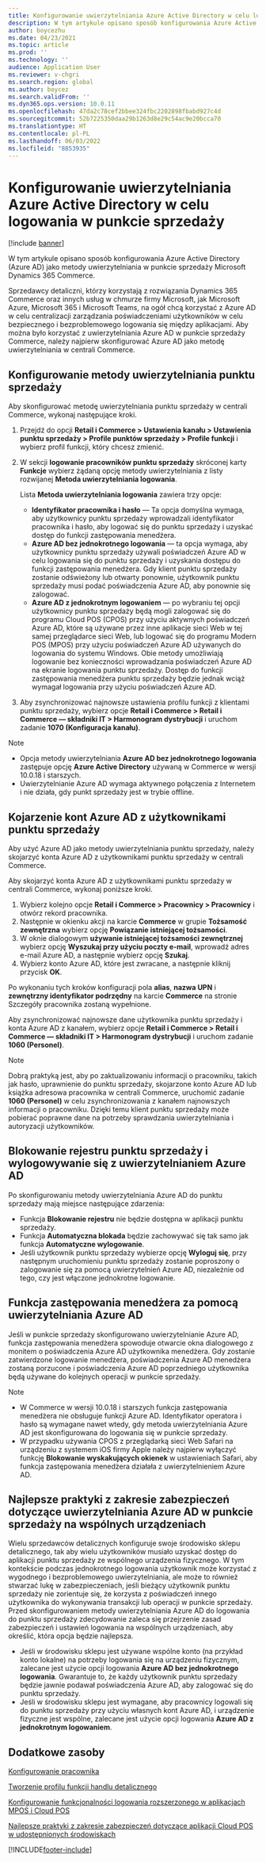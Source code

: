 ```yaml
---
title: Konfigurowanie uwierzytelniania Azure Active Directory w celu logowania w punkcie sprzedaży
description: W tym artykule opisano sposób konfigurowania Azure Active Directory jako metody uwierzytelniania w punkcie sprzedaży Microsoft Dynamics 365 Commerce.
author: boycezhu
ms.date: 04/23/2021
ms.topic: article
ms.prod: ''
ms.technology: ''
audience: Application User
ms.reviewer: v-chgri
ms.search.region: global
ms.author: boycez
ms.search.validFrom: ''
ms.dyn365.ops.version: 10.0.11
ms.openlocfilehash: 47da2c78cef2bbee324fbc2202898fbabd927c4d
ms.sourcegitcommit: 52b7225350daa29b1263d8e29c54ac9e20bcca70
ms.translationtype: HT
ms.contentlocale: pl-PL
ms.lasthandoff: 06/03/2022
ms.locfileid: "8853935"
---
```

# <a name="configure-azure-active-directory-authentication-for-pos-sign-in"></a>Konfigurowanie uwierzytelniania Azure Active Directory w celu logowania w punkcie sprzedaży

[!include [banner](includes/banner.md)]

W tym artykule opisano sposób konfigurowania Azure Active Directory (Azure AD) jako metody uwierzytelniania w punkcie sprzedaży Microsoft Dynamics 365 Commerce.

Sprzedawcy detaliczni, którzy korzystają z rozwiązania Dynamics 365 Commerce oraz innych usług w chmurze firmy Microsoft, jak Microsoft Azure, Microsoft 365 i Microsoft Teams, na ogół chcą korzystać z Azure AD w celu centralizacji zarządzania poświadczeniami użytkowników w celu bezpiecznego i bezproblemowego logowania się między aplikacjami. Aby można było korzystać z uwierzytelniania Azure AD w punkcie sprzedaży Commerce, należy najpierw skonfigurować Azure AD jako metodę uwierzytelniania w centrali Commerce.

## <a name="configure-pos-authentication-method"></a>Konfigurowanie metody uwierzytelniania punktu sprzedaży

Aby skonfigurować metodę uwierzytelniania punktu sprzedaży w centrali Commerce, wykonaj następujące kroki.
    
1. Przejdź do opcji **Retail i Commerce \> Ustawienia kanału \> Ustawienia punktu sprzedaży \> Profile punktów sprzedaży \> Profile funkcji** i wybierz profil funkcji, który chcesz zmienić.
1. W sekcji **logowanie pracowników punktu sprzedaży** skróconej karty **Funkcje** wybierz żądaną opcję metody uwierzytelniania z listy rozwijanej **Metoda uwierzytelniania logowania**.

    Lista **Metoda uwierzytelniania logowania** zawiera trzy opcje:
    
    - **Identyfikator pracownika i hasło** — Ta opcja domyślna wymaga, aby użytkownicy punktu sprzedaży wprowadzali identyfikator pracownika i hasło, aby logować się do punktu sprzedaży i uzyskać dostęp do funkcji zastępowania menedżera.
    - **Azure AD bez jednokrotnego logowania** — ta opcja wymaga, aby użytkownicy punktu sprzedaży używali poświadczeń Azure AD w celu logowania się do punktu sprzedaży i uzyskania dostępu do funkcji zastępowania menedżera. Gdy klient punktu sprzedaży zostanie odświeżony lub otwarty ponownie, użytkownik punktu sprzedaży musi podać poświadczenia Azure AD, aby ponownie się zalogować.
    - **Azure AD z jednokrotnym logowaniem** — po wybraniu tej opcji użytkownicy punktu sprzedaży będą mogli zalogować się do programu Cloud POS (CPOS) przy użyciu aktywnych poświadczeń Azure AD, które są używane przez inne aplikacje sieci Web w tej samej przeglądarce sieci Web, lub logować się do programu Modern POS (MPOS) przy użyciu poświadczeń Azure AD używanych do logowania do systemu Windows. Obie metody umożliwiają logowanie bez konieczności wprowadzania poświadczeń Azure AD na ekranie logowania punktu sprzedaży. Dostęp do funkcji zastępowania menedżera punktu sprzedaży będzie jednak wciąż wymagał logowania przy użyciu poświadczeń Azure AD.

1. Aby zsynchronizować najnowsze ustawienia profilu funkcji z klientami punktu sprzedaży, wybierz opcje **Retail i Commerce > Retail i Commerce — składniki IT > Harmonogram dystrybucji** i uruchom zadanie **1070 (Konfiguracja kanału)**.

> [!NOTE]
> - Opcja metody uwierzytelniania **Azure AD bez jednokrotnego logowania** zastępuje opcję **Azure Active Directory** używaną w Commerce w wersji 10.0.18 i starszych.
> - Uwierzytelnianie Azure AD wymaga aktywnego połączenia z Internetem i nie działa, gdy punkt sprzedaży jest w trybie offline.

## <a name="associate-azure-ad-accounts-with-pos-users"></a>Kojarzenie kont Azure AD z użytkownikami punktu sprzedaży

Aby użyć Azure AD jako metody uwierzytelniania punktu sprzedaży, należy skojarzyć konta Azure AD z użytkownikami punktu sprzedaży w centrali Commerce. 

Aby skojarzyć konta Azure AD z użytkownikami punktu sprzedaży w centrali Commerce, wykonaj poniższe kroki.
    
1. Wybierz kolejno opcje **Retail i Commerce > Pracownicy > Pracownicy** i otwórz rekord pracownika.
1. Następnie w okienku akcji na karcie **Commerce** w grupie **Tożsamość zewnętrzna** wybierz opcję **Powiązanie istniejącej tożsamości**. 
1. W oknie dialogowym **używanie istniejącej tożsamości zewnętrznej** wybierz opcję **Wyszukaj przy użyciu poczty e-mail**, wprowadź adres e-mail Azure AD, a następnie wybierz opcję **Szukaj**.
1. Wybierz konto Azure AD, które jest zwracane, a następnie kliknij przycisk **OK**.

Po wykonaniu tych kroków konfiguracji pola **alias**, **nazwa UPN** i **zewnętrzny identyfikator podrzędny** na karcie **Commerce** na stronie Szczegóły pracownika zostaną wypełnione.

Aby zsynchronizować najnowsze dane użytkownika punktu sprzedaży i konta Azure AD z kanałem, wybierz opcje **Retail i Commerce > Retail i Commerce — składniki IT > Harmonogram dystrybucji** i uruchom zadanie **1060 (Personel)**.

> [!NOTE]
> Dobrą praktyką jest, aby po zaktualizowaniu informacji o pracowniku, takich jak hasło, uprawnienie do punktu sprzedaży, skojarzone konto Azure AD lub książka adresowa pracownika w centrali Commerce, uruchomić zadanie **1060 (Personel)** w celu zsynchronizowania z kanałem najnowszych informacji o pracowniku. Dzięki temu klient punktu sprzedaży może pobierać poprawne dane na potrzeby sprawdzania uwierzytelniania i autoryzacji użytkowników.

## <a name="pos-lock-register-and-sign-out-with-azure-ad-authentication"></a>Blokowanie rejestru punktu sprzedaży i wylogowywanie się z uwierzytelnianiem Azure AD

Po skonfigurowaniu metody uwierzytelniania Azure AD do punktu sprzedaży mają miejsce następujące zdarzenia:

- Funkcja **Blokowanie rejestru** nie będzie dostępna w aplikacji punktu sprzedaży. 
- Funkcja **Automatyczna blokada** będzie zachowywać się tak samo jak funkcja **Automatyczne wylogowanie**.
- Jeśli użytkownik punktu sprzedaży wybierze opcję **Wyloguj się**, przy następnym uruchomieniu punktu sprzedaży zostanie poproszony o zalogowanie się za pomocą uwierzytelnień Azure AD, niezależnie od tego, czy jest włączone jednokrotne logowanie.

## <a name="manager-override-functionality-with-azure-ad-authentication"></a>Funkcja zastępowania menedżera za pomocą uwierzytelniania Azure AD

Jeśli w punkcie sprzedaży skonfigurowano uwierzytelnianie Azure AD, funkcja zastępowania menedżera spowoduje otwarcie okna dialogowego z monitem o poświadczenia Azure AD użytkownika menedżera. Gdy zostanie zatwierdzone logowanie menedżera, poświadczenia Azure AD menedżera zostaną porzucone i poświadczenia Azure AD poprzedniego użytkownika będą używane do kolejnych operacji w punkcie sprzedaży.

> [!NOTE]
> - W Commerce w wersji 10.0.18 i starszych funkcja zastępowania menedżera nie obsługuje funkcji Azure AD. Identyfikator operatora i hasło są wymagane nawet wtedy, gdy metoda uwierzytelniania Azure AD jest skonfigurowana do logowania się w punkcie sprzedaży.
> - W przypadku używania CPOS z przeglądarką sieci Web Safari na urządzeniu z systemem iOS firmy Apple należy najpierw wyłączyć funkcję **Blokowanie wyskakujących okienek** w ustawieniach Safari, aby funkcja zastępowania menedżera działała z uwierzytelnieniem Azure AD. 

## <a name="security-best-practices-for-azure-ad-based-pos-authentication-on-shared-devices"></a>Najlepsze praktyki z zakresie zabezpieczeń dotyczące uwierzytelniania Azure AD w punkcie sprzedaży na wspólnych urządzeniach

Wielu sprzedawców detalicznych konfiguruje swoje środowisko sklepu detalicznego, tak aby wielu użytkowników musiało uzyskać dostęp do aplikacji punktu sprzedaży ze wspólnego urządzenia fizycznego. W tym kontekście podczas jednokrotnego logowania użytkownik może korzystać z wygodnego i bezproblemowego uwierzytelniania, ale może to również stwarzać lukę w zabezpieczeniach, jeśli bieżący użytkownik punktu sprzedaży nie zorientuje się, że korzysta z poświadczeń innego użytkownika do wykonywania transakcji lub operacji w punkcie sprzedaży. Przed skonfigurowaniem metody uwierzytelniania Azure AD do logowania do punktu sprzedaży zdecydowanie zaleca się przejrzenie zasad zabezpieczeń i ustawień logowania na wspólnych urządzeniach, aby określić, która opcja będzie najlepsza.

- Jeśli w środowisku sklepu jest używane wspólne konto (na przykład konto lokalne) na potrzeby logowania się na urządzeniu fizycznym, zalecane jest użycie opcji logowania **Azure AD bez jednokrotnego logowania**. Gwarantuje to, że każdy użytkownik punktu sprzedaży będzie jawnie podawał poświadczenia Azure AD, aby zalogować się do punktu sprzedaży.
- Jeśli w środowisku sklepu jest wymagane, aby pracownicy logowali się do punktu sprzedaży przy użyciu własnych kont Azure AD, i urządzenie fizyczne jest wspólne, zalecane jest użycie opcji logowania **Azure AD z jednokrotnym logowaniem**.

## <a name="additional-resources"></a>Dodatkowe zasoby

[Konfigurowanie pracownika](tasks/worker.md)

[Tworzenie profilu funkcji handlu detalicznego](retail-functionality-profile.md)


[Konfigurowanie funkcjonalności logowania rozszerzonego w aplikacjach MPOS i Cloud POS](extended-logon.md)

[Najlepsze praktyki z zakresie zabezpieczeń dotyczące aplikacji Cloud POS w udostępnionych środowiskach](dev-itpro/secure-retail-cloud-pos.md)



[!INCLUDE[footer-include](../includes/footer-banner.md)]
